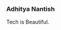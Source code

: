 ### Adhitya Nantish

Tech is Beautiful.

<!--
**ashura-code/ashura-code** is a ✨ _special_ ✨ repository because its `README.md` (this file) appears on your GitHub profile.

Here are some ideas to get you started:
-->





<!-- <p align="left"> <img src="https://komarev.com/ghpvc/?username=ashura-code&label=Profile%20views&color=0e75b6&style=flat" alt="ashura-code" /> </p>


<p><img align="center" src="https://github-readme-stats.vercel.app/api/top-langs?username=ashura-code&show_icons=true&locale=en&layout=compact" alt="ashura-code" /></p>



-->
